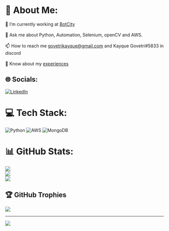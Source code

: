 # 💫 About Me:
🔭 I’m currently working at [BotCity](https://github.com/botcity-dev)<br><br>💬 Ask me about Python, Automation, Selenium, openCV and AWS.<br><br>📫 How to reach me govetrikayque@gmail.com and Kayque Govetri#5833 in discord <br><br>📄 Know about my [experiences](https://www.linkedin.com/in/kayquegovetri/)


## 🌐 Socials:
[![LinkedIn](https://img.shields.io/badge/LinkedIn-%230077B5.svg?logo=linkedin&logoColor=white)](https://linkedin.com/in/kayquegovetri) 

# 💻 Tech Stack:
![Python](https://img.shields.io/badge/python-3670A0?style=for-the-badge&logo=python&logoColor=ffdd54) ![AWS](https://img.shields.io/badge/AWS-%23FF9900.svg?style=for-the-badge&logo=amazon-aws&logoColor=white) ![MongoDB](https://img.shields.io/badge/MongoDB-%234ea94b.svg?style=for-the-badge&logo=mongodb&logoColor=white)
# 📊 GitHub Stats:
![](https://github-readme-stats.vercel.app/api?username=kayqueGovetri&theme=dark&hide_border=false&include_all_commits=true&count_private=true)<br/>
![](https://github-readme-streak-stats.herokuapp.com/?user=kayqueGovetri&theme=dark&hide_border=false)<br/>
![](https://github-readme-stats.vercel.app/api/top-langs/?username=kayqueGovetri&theme=dark&hide_border=false&include_all_commits=true&count_private=true&layout=compact)

## 🏆 GitHub Trophies
![](https://github-profile-trophy.vercel.app/?username=kayqueGovetri&theme=radical&no-frame=false&no-bg=false&margin-w=4)

---
[![](https://visitcount.itsvg.in/api?id=kayqueGovetri&icon=0&color=0)](https://visitcount.itsvg.in)
